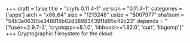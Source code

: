 +++
draft = false
title = "cryfs 0.11.4-1"
version = "0.11.4-1"
categories = ['apps']
arch = "x86_64"
size = "1213248"
usize = "5007977"
sha1sum = "54b3a06305e348815b02d38983439f1d95c42c23"
depends = "['fuse>=2.9.7-3', 'cryptopp>=8.1.0', 'libboost>=1.82.0', 'curl', 'libgomp']"
+++
Cryptographic filesystem for the cloud